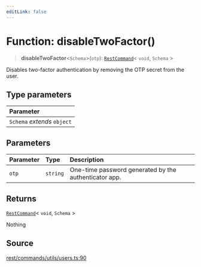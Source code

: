 ```yaml
---
editLink: false
---
```


# Function: disableTwoFactor()

> **disableTwoFactor**\<`Schema`\>(`otp`): [`RestCommand`](../interfaces/interface.RestCommand.md)\< `void`, `Schema` \>

Disables two-factor authentication by removing the OTP secret from the user.

## Type parameters

| Parameter                   |
| :-------------------------- |
| `Schema` _extends_ `object` |

## Parameters

| Parameter | Type     | Description                                           |
| :-------- | :------- | :---------------------------------------------------- |
| `otp`     | `string` | One-time password generated by the authenticator app. |

## Returns

[`RestCommand`](../interfaces/interface.RestCommand.md)\< `void`, `Schema` \>

Nothing

## Source

[rest/commands/utils/users.ts:90](https://github.com/directus/directus/blob/7789a6c53/sdk/src/rest/commands/utils/users.ts#L90)
